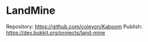 LandMine
========
Repository: https://github.com/coleyon/Kaboom
Publish: https://dev.bukkit.org/projects/land-mine

